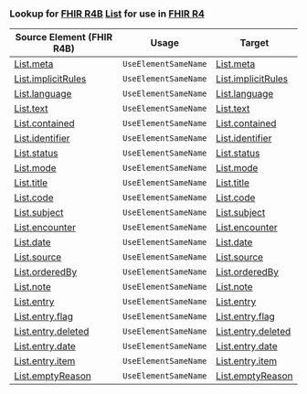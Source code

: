 ### Lookup for [FHIR R4B](https://hl7.org/fhir/R4B/) [List](https://hl7.org/fhir/R4B/List.html) for use in [FHIR R4](https://hl7.org/fhir/R4/)

| Source Element (FHIR R4B) | Usage | Target |
| -------------- | ----- | ------ |
| [List.meta](https://hl7.org/fhir/R4B/List.html#resource) | `UseElementSameName` | [List.meta](https://hl7.org/fhir/R4/List.html#resource) |
| [List.implicitRules](https://hl7.org/fhir/R4B/List.html#resource) | `UseElementSameName` | [List.implicitRules](https://hl7.org/fhir/R4/List.html#resource) |
| [List.language](https://hl7.org/fhir/R4B/List.html#resource) | `UseElementSameName` | [List.language](https://hl7.org/fhir/R4/List.html#resource) |
| [List.text](https://hl7.org/fhir/R4B/List.html#resource) | `UseElementSameName` | [List.text](https://hl7.org/fhir/R4/List.html#resource) |
| [List.contained](https://hl7.org/fhir/R4B/List.html#resource) | `UseElementSameName` | [List.contained](https://hl7.org/fhir/R4/List.html#resource) |
| [List.identifier](https://hl7.org/fhir/R4B/List.html#resource) | `UseElementSameName` | [List.identifier](https://hl7.org/fhir/R4/List.html#resource) |
| [List.status](https://hl7.org/fhir/R4B/List.html#resource) | `UseElementSameName` | [List.status](https://hl7.org/fhir/R4/List.html#resource) |
| [List.mode](https://hl7.org/fhir/R4B/List.html#resource) | `UseElementSameName` | [List.mode](https://hl7.org/fhir/R4/List.html#resource) |
| [List.title](https://hl7.org/fhir/R4B/List.html#resource) | `UseElementSameName` | [List.title](https://hl7.org/fhir/R4/List.html#resource) |
| [List.code](https://hl7.org/fhir/R4B/List.html#resource) | `UseElementSameName` | [List.code](https://hl7.org/fhir/R4/List.html#resource) |
| [List.subject](https://hl7.org/fhir/R4B/List.html#resource) | `UseElementSameName` | [List.subject](https://hl7.org/fhir/R4/List.html#resource) |
| [List.encounter](https://hl7.org/fhir/R4B/List.html#resource) | `UseElementSameName` | [List.encounter](https://hl7.org/fhir/R4/List.html#resource) |
| [List.date](https://hl7.org/fhir/R4B/List.html#resource) | `UseElementSameName` | [List.date](https://hl7.org/fhir/R4/List.html#resource) |
| [List.source](https://hl7.org/fhir/R4B/List.html#resource) | `UseElementSameName` | [List.source](https://hl7.org/fhir/R4/List.html#resource) |
| [List.orderedBy](https://hl7.org/fhir/R4B/List.html#resource) | `UseElementSameName` | [List.orderedBy](https://hl7.org/fhir/R4/List.html#resource) |
| [List.note](https://hl7.org/fhir/R4B/List.html#resource) | `UseElementSameName` | [List.note](https://hl7.org/fhir/R4/List.html#resource) |
| [List.entry](https://hl7.org/fhir/R4B/List.html#resource) | `UseElementSameName` | [List.entry](https://hl7.org/fhir/R4/List.html#resource) |
| [List.entry.flag](https://hl7.org/fhir/R4B/List.html#resource) | `UseElementSameName` | [List.entry.flag](https://hl7.org/fhir/R4/List.html#resource) |
| [List.entry.deleted](https://hl7.org/fhir/R4B/List.html#resource) | `UseElementSameName` | [List.entry.deleted](https://hl7.org/fhir/R4/List.html#resource) |
| [List.entry.date](https://hl7.org/fhir/R4B/List.html#resource) | `UseElementSameName` | [List.entry.date](https://hl7.org/fhir/R4/List.html#resource) |
| [List.entry.item](https://hl7.org/fhir/R4B/List.html#resource) | `UseElementSameName` | [List.entry.item](https://hl7.org/fhir/R4/List.html#resource) |
| [List.emptyReason](https://hl7.org/fhir/R4B/List.html#resource) | `UseElementSameName` | [List.emptyReason](https://hl7.org/fhir/R4/List.html#resource) |

